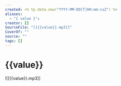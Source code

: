 ```yaml
---
created: <% tp.date.now("YYYY-MM-DD[T]HH:mm:ssZ") %>
aliases:
  - "{ value }":
creator: []
SourceFile: "[[{{value}}.mp3]]"
CoverOf: ""
source: ""
tags: []
---
```


# {{value}}

![[{{value}}.mp3]]
